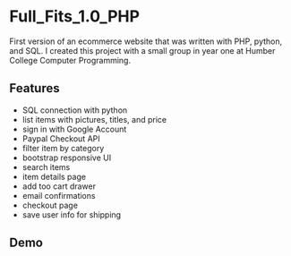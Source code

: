 # Full_Fits_1.0_PHP
First version of an ecommerce website that was written with PHP, python, and SQL. I created this project with a small group in year one at Humber College Computer Programming.

## Features
* SQL connection with python
* list items with pictures, titles, and price
* sign in with Google Account
* Paypal Checkout API
* filter item by category
* bootstrap responsive UI
* search items
* item details page 
* add too cart drawer
* email confirmations
* checkout page
* save user info for shipping

## Demo
